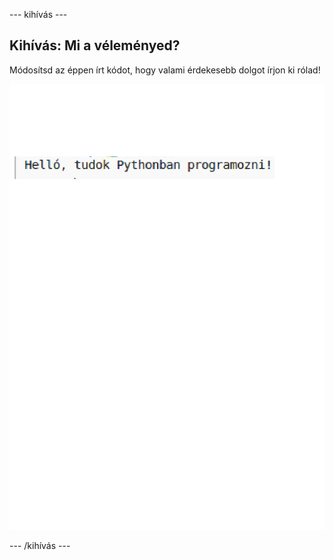 \--- kihívás \---

## Kihívás: Mi a véleményed?

Módosítsd az éppen írt kódot, hogy valami érdekesebb dolgot írjon ki rólad!

![képernyőkép](images/me-mind.png)

\--- /kihívás \---